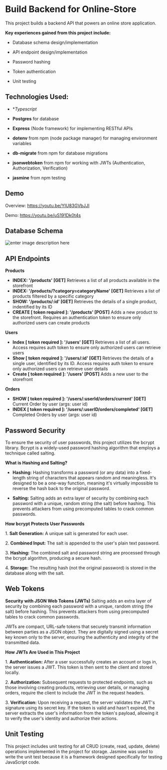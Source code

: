
# Build Backend for Online-Store

This project builds a backend API that powers an online store application.

**Key experiences gained from this project include:**
- Database schema design/implementation

- API endpoint design/implementation

- Password hashing

- Token authentication

- Unit testing


## Technologies Used:
- **Typescript*
  
- **Postgres** for database

- **Express** (Node framework) for implementing RESTful APIs

- **dotenv** from npm (node package manager) for managing environment variables

- **db-migrate** from npm for database migrations

- **jsonwebtoken** from npm for working with JWTs (Authentication, Authorization, Verification)

- **jasmine** from npm testing

  
## Demo

Overview: <https://youtu.be/YIU83GVbJJI>

Demo: <https://youtu.be/uS191Dk0t4s>


## Database Schema

  ![enter image description here](https://portfolio.matthewjinks.com/assets/database-schema.png)


## API Endpoints

**Products** 
- **INDEX: '/products' [GET]** Retrieves a list of all products available in the storefront
- **INDEX: '/products/?category=categoryName' [GET]** Retrieves a list of products filtered by a specific category
- **SHOW: '/products/:id' [GET]** Retrieves the details of a single product, indentified by its ID
- **CREATE [ token required ]: '/products' [POST]** Adds a new product to the storefront. Requires an authentication token to ensure only authorized users can create products

**Users**
- **Index [ token required ]: '/users' [GET]** Retrieves a list of all users. Access requires auth token to ensure only authorized users can retrieve users
- **Show [ token required ]: '/users/:id' [GET]** Retrieves the details of a single user, identified by its ID. Access requires auth token to ensure only authorized users can retrieve user details
- **Create [ token required ]: '/users' [POST]** Adds a new user to the storefront

**Orders**
- **SHOW [ token required ]: '/users/:userId/orders/current' [GET]** Current Order by user (args: user id)
- **INDEX [ token required ]: '/users/:userID/orders/completed' [GET]** Completed Orders by user (args: user id)

## Password Security
To ensure the security of user passwords, this project utilizes the bcrypt library. Bcrypt is a widely-used password hashing algorithm that employs a technique called salting.

**What is Hashing and Salting?**
- **Hashing:** Hashing transforms a password (or any data) into a fixed-length string of characters that appears random and meaningless. It's designed to be a one-way function, meaning it's virtually impossible to reverse the hash back to the original password.

- **Salting:** Salting adds an extra layer of security by combining each password with a unique, random string (the salt) before hashing. This prevents attackers from using precomputed tables to crack common passwords.

**How bcrypt Protects User Passwords** 

1\. **Salt Generation:** A unique salt is generated for each user.

2\. **Combined Input:** The salt is appended to the user's plain text password.

3\. **Hashing:** The combined salt and password string are processed through the bcrypt algorithm, producing a secure hash.

4\. **Storage:** The resulting hash (not the original password) is stored in the database along with the salt.

## Web Tokens

**Security with JSON Web Tokens (JWTs)** Salting adds an extra layer of security by combining each password with a unique, random string (the salt) before hashing. This prevents attackers from using precomputed tables to crack common passwords.

JWTs are compact, URL-safe tokens that securely transmit information between parties as a JSON object. They are digitally signed using a secret key known only to the server, ensuring the authenticity and integrity of the transmitted data.

**How JWTs Are Used in This Project**

1\. **Authentication:** After a user successfully creates an account or logs in, the server issues a JWT. This token is then sent to the client and stored locally.

2\. **Authorization:** Subsequent requests to protected endpoints, such as those involving creating products, retrieving user details, or managing orders, require the client to include the JWT in the request headers.

3\. **Verification:** Upon receiving a request, the server validates the JWT's signature using its secret key. If the token is valid and hasn't expired, the server extracts the user's information from the token's payload, allowing it to verify the user's identity and authorize their actions.
  

## Unit Testing

This project includes unit testing for all CRUD (create, read, update, delete) operations implemented in the project for storage. Jasmine was used to write the unit test because it is a framework designed specifically for testing JavaScript code.

